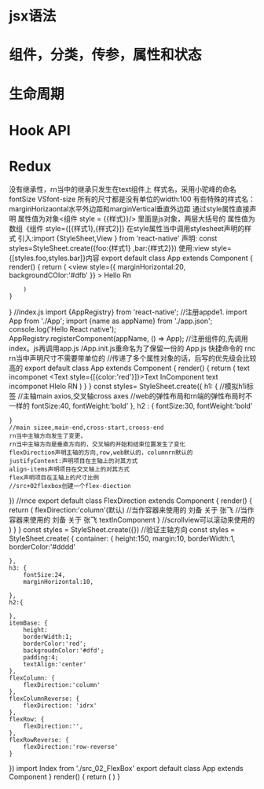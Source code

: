 # jsx语法
# 组件，分类，传参，属性和状态
# 生命周期
# Hook API
# Redux
没有继承性，rn当中的继承只发生在text组件上
样式名，采用小驼峰的命名
fontSize VSfont-size
所有的尺寸都是没有单位的width:100 
有些特殊的样式名：marginHorizaontal水平外边距和marginVertical垂直外边距
通过style属性直接声明
属性值为对象<组件 style = {{样式}}/>
里面是js对象，两层大括号的
属性值为数组《组件 style={[{样式1},{样式2}]}
在style属性当中调用stylesheet声明的样式
引入:import {StyleSheet,View } from 'react-native'
声明: const styles=StyleSheet.create({foo:{样式1}   ,bar:{样式2}})
使用:view style={[styles.foo,styles.bar]}内容</view>
export default class App extends Component {
    render() {
        return (
            <view style={{
                marginHorizontal:20,
                backgroundCOlor:'#dfb'
            }}
            >
            <Text style={[styles.red.styles.fontLarge]}>Hello Rn</Text>
            </view>

        )
    }
}
//index.js
import {AppRegistry} from 'react-native';
//注册appde1.
import App from './App';
import {name as appName} from './app.json';
console.log('Hello React native');
AppRegistry.registerComponent(appName, () => App);
//注册组件的,先调用index。js再调用app.js
/App.init.js重命名为了保留一份的
App.js
快捷命令的
rnc 
rn当中声明尺寸不需要带单位的
//传递了多个属性对象的话，后写的优先级会比较高的
export default class App extends Component {
    render() {
        return (
            <view>
            <Text style={{fontSize:30;}}>text incomponet</Text>
            <Text style={[{color:'red'}]}>Text InComponent</Text>
            <Text style={{fontSize:30px;}}>text incomponet</Text>
            <Text style = {[styles.h1]}>Hlelo RN</Text>
            </view>
        )
    }
}
const styles= StyleSheet.create({
    h1: {
        //模拟h1i标签
        //主轴main axios,交叉轴cross axes
        //web的弹性布局和rn端的弹性布局时不一样的 
        fontSize:40,
        fontWeight:'bold'
    },
    h2 : {
        fontSize:30,
        fontWeight:'bold'

    }
    //main sizee,main-end,cross-start,crooss-end
    rn当中主轴方向发生了变更，
    rn当中主轴方向是垂直方向的，交叉轴的开始和结束位置发生了变化
    flexDirection声明主轴的方向,row,web默认的，columnrn默认的
    justifyContent:声明项目在主轴上的对其方式
    align-items声明项目在交叉轴上的对其方式
    flex声明项目在主轴上的尺寸比例
    //src+02flexbox创建一个flex-diection
})
//rnce
export default class FlexDirection extends Component {
    render() {
        return (
            <view>
            <View>
            <Text style={[styles.h3]}>flexDirection:'column'(默认)</Text>
            <View style = {[styles.container]}>
            //当作容器来使用的
                    <Text style = {[styles.itemBase]}>刘备</Text>
                    <Text style = {[styles.itemBase]}>关于</Text>
                    <Text style = {[styles.itemBase]}> 张飞</Text>
            </View>
             <View style = {[styles.container,styles.flexColumnReverse]}>
            //当作容器来使用的
                    <Text style = {[styles.itemBase]}>刘备</Text>
                    <Text style = {[styles.itemBase]}>关于</Text>
                    <Text style = {[styles.itemBase]}> 张飞</Text>
            </View>
            </View>
            <Text > textInComponent</Text>
            <View styke={[]></View>}
            //scrollview可以滚动来使用的
            </view>
        )
    }
}
const styles = StyleSheet.create({})
//验证主轴方向
const styles = StyleSheet.create( {
    container: {
        height:150,
        margin:10,
        borderWidth:1,
        borderColor:'#dddd'

    },
    h3: {
        fontSize:24,
        marginHorizontal:10,

    },
    h2:{

    },
    itemBase: {
        height:
        borderWidth:1;
        borderColor:'red';
        backgroudnColor:'#dfd';
        padding:4;
        textAlign:'center'
    },
    flexColumn: {
        flexDirection:'column'
    },
    flexColumnReverse: {
        flexDirection: 'idrx'
    },
    flexRow: {
        flexDirection:'',
    },
    flexRowReverse: {
        flexDirection:'row-reverse'
    }
})
import Index from './src_02_FlexBox'
export default class App extends Component }
render() {
    return (
        <Index/>
    )
}